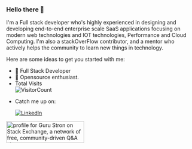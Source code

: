 ### Hello there 👋

I'm a Full stack developer who's highly experienced in designing and developing end-to-end enterprise scale SaaS applications focusing on modern web technologies and IOT technologies, Performance and Cloud Computing. I'm also a stackOverFlow contributor, and a mentor who actively helps the community to learn new things in technology.

Here are some ideas to get you started with me:
- 🔭 Full Stack Developer
- 🌱 Opensource enthusiast.
- Total Visits <br> ![VisitorCount](https://profile-counter.glitch.me/{SelakaKithmal}/count.svg)
- <p>Catch me up on:</p> 
     <a href="https://www.linkedin.com/in/selaka-nanayakkara-7b0a4a56/" target="_blank"><img src="https://img.shields.io/badge/LinkedIn-%230077B5.svg?&style=flat-square&logo=linkedin&logoColor=white" alt="LinkedIn"></a>
<!--<a href="https://www.facebook.com/profile.php?id=100002950452810" target="_blank"><img src="https://img.shields.io/badge/Facebook-%231877F2.svg?&style=flat-square&logo=facebook&logoColor=white" alt="Facebook"></a>-->
<!--<a href="https://www.instagram.com/selaa.online/" target="_blank"><img src="https://img.shields.io/badge/Instagram-%23E4405F.svg?&style=flat-square&logo=instagram&logoColor=white" alt="Instagram"></a>-->
<!--[![Twitter URL](https://img.shields.io/twitter/url/https/twitter.com/bukotsunikki.svg?style=social&label=Follow%20%40SelakaKithmal)](https://twitter.com/SelakaKithmal)-->


<a href="https://stackexchange.com/users/4672460/selaka-nanayakkara"><img src="https://stackexchange.com/users/flair/2918545.png" width="208" height="58" alt="profile for Guru Stron on Stack Exchange, a network of free, community-driven Q&amp;A sites" title="profile for Guru Stron on Stack Exchange, a network of free, community-driven Q&amp;A sites" /></a>

<!--[![Selaka Nanayakkara's StackOverflow](https://github-readme-stackoverflow.vercel.app/?userID=4672460&theme=dark)](https://stackoverflow.com/users/4672460/selaka-nanayakkara)-->

